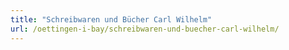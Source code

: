 ```yaml
---
title: "Schreibwaren und Bücher Carl Wilhelm"
url: /oettingen-i-bay/schreibwaren-und-buecher-carl-wilhelm/
---
```

